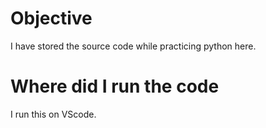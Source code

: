 # Objective
I have stored the source code while practicing python here.
# Where did I run the code
I run this on VScode.
